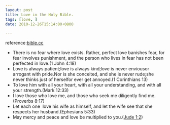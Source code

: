 ```yaml
---
layout: post
title: Love in the Holy Bible.
tags: [love, ]
date: 2010-12-26T15:14:00+0800

---
```


reference:[bible.cc] 


* There is no fear where love exists. Rather, perfect love banishes fear, for fear involves punishment, and the person who lives in fear has not been perfected in love.(1 John 4:18)
* Love is always patient;love is always kind;love is never enviousor arrogant with pride.Nor is she conceited, and she is never rude;she never thinks just of herselfor ever get annoyed.(1 Corinthians 13)
* To love him with all your heart, with all your understanding, and with all your strength.(Mark 12:33)
* I love those who love me, and those who seek me diligently find me.(Proverbs 8:17)
* Let each one  love his wife as himself, and let the wife see that she respects her husband.(Ephesians 5:33)
* May mercy and peace and love be multiplied to you.([Jude 1:2][Link 1])


[bible.cc]: http://bible.cc
[Link 1]: http://bible.cc/jude/1-3.htm